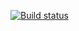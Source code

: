 [![Build status](https://ci.appveyor.com/api/projects/status/5p4pghv6655hawpf/branch/main?svg=true)](https://ci.appveyor.com/project/KarinaBulanova/rest/branch/main)